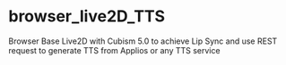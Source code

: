 # browser_live2D_TTS
Browser Base Live2D with Cubism 5.0 to achieve Lip Sync and use REST request to generate TTS from Applios or any TTS service
